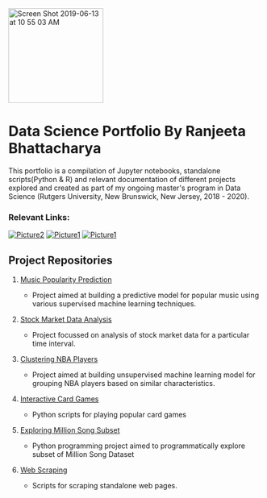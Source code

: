 <img width="188" alt="Screen Shot 2019-06-13 at 10 55 03 AM" src="https://user-images.githubusercontent.com/38989399/59447282-fda9fa00-8dd0-11e9-9c8b-75208eedaf0d.png">

# Data Science Portfolio By Ranjeeta Bhattacharya

This portfolio is a compilation of Jupyter notebooks, standalone scripts(Python & R) and relevant documentation of different projects explored and created as part of my ongoing master's program in Data Science (Rutgers University, New Brunswick, New Jersey, 2018 - 2020). 

### Relevant Links:

[![Picture2](https://user-images.githubusercontent.com/38989399/59463768-b897bf00-8df4-11e9-9406-6b30955f7d8f.png)](https://www.linkedin.com/in/ranjeeta-bhattacharya-91177b5/)  [![Picture1](https://user-images.githubusercontent.com/38989399/59463885-ff85b480-8df4-11e9-98f8-e3b52259bbcf.png)](https://github.com/ranjeetabh)  [![Picture1](https://user-images.githubusercontent.com/38989399/59464298-0c56d800-8df6-11e9-99ac-00e589f2c5f0.png)](mailto:ranjeeta.bhattacharya@rutgers.edu)

## Project Repositories

1) [Music Popularity Prediction](https://github.com/ranjeetabh/Hit_Song_Science_-Music_Popularity_Prediction-) 

   - Project aimed at building a predictive model for popular music using various supervised machine learning techniques.
   
2) [Stock Market Data Analysis](https://github.com/ranjeetabh/Stock_Market_Data_Analysis)

   - Project focussed on analysis of stock market data for a particular time interval.
   
3) [Clustering NBA Players](https://github.com/ranjeetabh/nba_players_clustering)

   - Project aimed at building unsupervised machine learning model for grouping NBA players based on similar characteristics.
   
4) [Interactive Card Games](https://github.com/ranjeetabh/Card-Games)

   - Python scripts for playing popular card games

5) [Exploring Million Song Subset](https://github.com/ranjeetabh/Explore_Million_Song_Subset)

   - Python programming project aimed to programmatically explore subset of Million Song Dataset

6) [Web Scraping](https://github.com/ranjeetabh/Web-Scraping)

   - Scripts for scraping standalone web pages.
